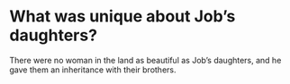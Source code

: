 # What was unique about Job’s daughters?

There were no woman in the land as beautiful as Job’s daughters, and he gave them an inheritance with their brothers.
